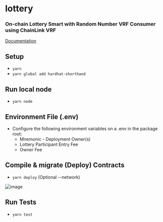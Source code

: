 # lottery
### On-chain Lottery Smart with Random Number VRF Consumer using ChainLink VRF

[Documentation]()

## Setup
- `yarn`
- `yarn global add hardhat-shorthand`

## Run local node
- `yarn node`

## Environment File (.env)
- Configure the following environment variables on a .env in the package root:
  - Mnemonic - Deployment Owner(s)
  - Lottery Participant Entry Fee
  - Owner Fee

## Compile & migrate (Deploy) Contracts
- `yarn deploy` (Optional --network)

![image](https://user-images.githubusercontent.com/25655858/120903480-e842d000-c678-11eb-8731-56906fad5b8f.png)

## Run Tests
- `yarn test`
